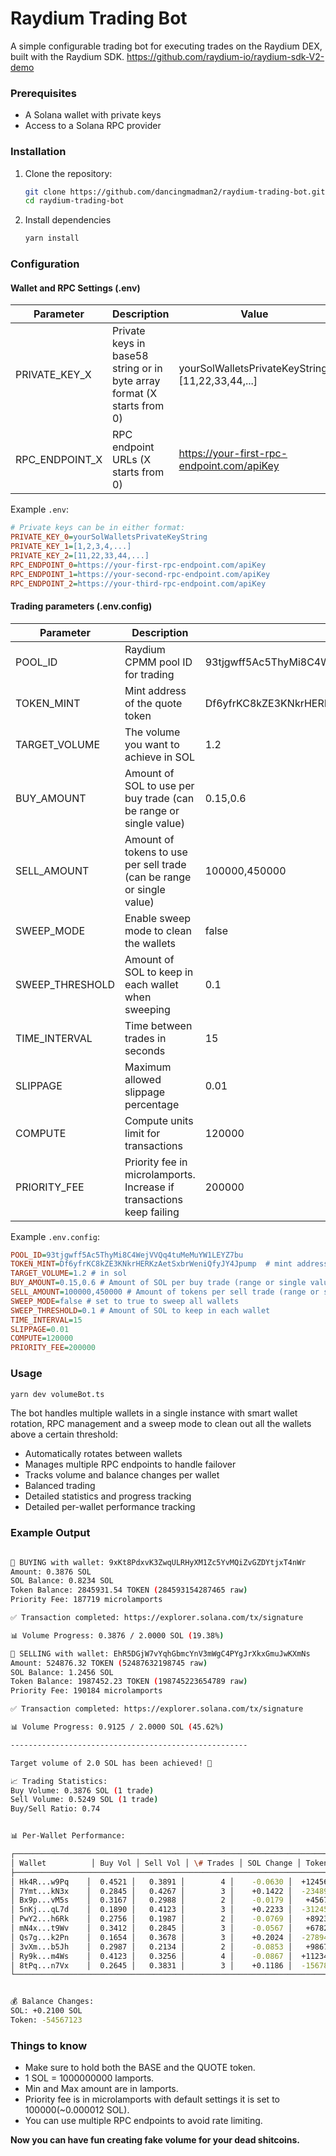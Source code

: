 # Raydium Trading Bot

A simple configurable trading bot for executing trades on the Raydium DEX, built with the Raydium SDK.
https://github.com/raydium-io/raydium-sdk-V2-demo


### Prerequisites
- A Solana wallet with private keys
- Access to a Solana RPC provider

### Installation

1. Clone the repository:
   ```bash
   git clone https://github.com/dancingmadman2/raydium-trading-bot.git
   cd raydium-trading-bot

2. Install dependencies

    ```bash
    yarn install
    ```

### Configuration

#### Wallet and RPC Settings (.env)
| Parameter | Description | Value |
|-----------|-------------|---------|
| PRIVATE_KEY_X | Private keys in base58 string or in byte array format (X starts from 0) | yourSolWalletsPrivateKeyString, [11,22,33,44,...]  |
| RPC_ENDPOINT_X | RPC endpoint URLs (X starts from 0) | https://your-first-rpc-endpoint.com/apiKey |

Example `.env`:
```ini
# Private keys can be in either format:
PRIVATE_KEY_0=yourSolWalletsPrivateKeyString
PRIVATE_KEY_1=[1,2,3,4,...]
PRIVATE_KEY_2=[11,22,33,44,...]
RPC_ENDPOINT_0=https://your-first-rpc-endpoint.com/apiKey
RPC_ENDPOINT_1=https://your-second-rpc-endpoint.com/apiKey
RPC_ENDPOINT_2=https://your-third-rpc-endpoint.com/apiKey
```

#### Trading parameters (.env.config)
| Parameter | Description | Value |
|-----------|-------------|---------|
| POOL_ID | Raydium CPMM pool ID for trading | 93tjgwff5Ac5ThyMi8C4WejVVQq4tuMeMuYW1LEYZ7bu |
| TOKEN_MINT | Mint address of the quote token | Df6yfrKC8kZE3KNkrHERKzAetSxbrWeniQfyJY4Jpump |
| TARGET_VOLUME | The volume you want to achieve in SOL | 1.2 |
| BUY_AMOUNT | Amount of SOL to use per buy trade (can be range or single value) | 0.15,0.6 |
| SELL_AMOUNT | Amount of tokens to use per sell trade (can be range or single value) | 100000,450000 |
| SWEEP_MODE | Enable sweep mode to clean the wallets | false |
| SWEEP_THRESHOLD | Amount of SOL to keep in each wallet when sweeping | 0.1 |
| TIME_INTERVAL | Time between trades in seconds | 15 |
| SLIPPAGE | Maximum allowed slippage percentage | 0.01 |
| COMPUTE | Compute units limit for transactions | 120000 |
| PRIORITY_FEE | Priority fee in microlamports. Increase if transactions keep failing | 200000 |


Example `.env.config`:
```ini
POOL_ID=93tjgwff5Ac5ThyMi8C4WejVVQq4tuMeMuYW1LEYZ7bu
TOKEN_MINT=Df6yfrKC8kZE3KNkrHERKzAetSxbrWeniQfyJY4Jpump  # mint address of the quote token
TARGET_VOLUME=1.2 # in sol
BUY_AMOUNT=0.15,0.6 # Amount of SOL per buy trade (range or single value)
SELL_AMOUNT=100000,450000 # Amount of tokens per sell trade (range or single value)
SWEEP_MODE=false # set to true to sweep all wallets
SWEEP_THRESHOLD=0.1 # Amount of SOL to keep in each wallet
TIME_INTERVAL=15
SLIPPAGE=0.01
COMPUTE=120000
PRIORITY_FEE=200000
```
  
### Usage

```bash
yarn dev volumeBot.ts
```

The bot handles multiple wallets in a single instance with smart wallet rotation, RPC management and a sweep mode to clean out all the wallets above a certain threshold:
- Automatically rotates between wallets
- Manages multiple RPC endpoints to handle failover
- Tracks volume and balance changes per wallet
- Balanced trading
- Detailed statistics and progress tracking
- Detailed per-wallet performance tracking

### Example Output
```bash

🔄 BUYING with wallet: 9xKt8PdxvK3ZwqULRHyXM1Zc5YvMQiZvGZDYtjxT4nWr
Amount: 0.3876 SOL
SOL Balance: 0.8234 SOL
Token Balance: 2845931.54 TOKEN (284593154287465 raw)
Priority Fee: 187719 microlamports

✅ Transaction completed: https://explorer.solana.com/tx/signature

📊 Volume Progress: 0.3876 / 2.0000 SOL (19.38%)

🔄 SELLING with wallet: EhR5DGjW7vYqhGbmcYnV3mWgC4PYgJrXkxGmuJwKXmNs
Amount: 524876.32 TOKEN (52487632198745 raw)
SOL Balance: 1.2456 SOL
Token Balance: 1987452.23 TOKEN (198745223654789 raw)
Priority Fee: 190184 microlamports

✅ Transaction completed: https://explorer.solana.com/tx/signature

📊 Volume Progress: 0.9125 / 2.0000 SOL (45.62%)

-----------------------------------------------------

Target volume of 2.0 SOL has been achieved! 🎯

📈 Trading Statistics:
Buy Volume: 0.3876 SOL (1 trade)
Sell Volume: 0.5249 SOL (1 trade)
Buy/Sell Ratio: 0.74


📊 Per-Wallet Performance:

┌───────────────────────────────────────────────────────────────────────────────
│ Wallet          │ Buy Vol │ Sell Vol │ \# Trades │ SOL Change │ Token Change │
├───────────────────────────────────────────────────────────────────────────────
│ Hk4R...w9Pq    │  0.4521 │   0.3891 │        4 │    -0.0630 │  +124563.45 │
│ 7Ymt...kN3x    │  0.2845 │   0.4267 │        3 │    +0.1422 │  -234891.67 │
│ Bx9p...vM5s    │  0.3167 │   0.2988 │        2 │    -0.0179 │   +45672.23 │
│ 5nKj...qL7d    │  0.1890 │   0.4123 │        3 │    +0.2233 │  -312456.78 │
│ PwY2...h6Rk    │  0.2756 │   0.1987 │        2 │    -0.0769 │   +89234.56 │
│ mN4x...t9Wv    │  0.3412 │   0.2845 │        3 │    -0.0567 │   +67823.12 │
│ Qs7g...k2Pn    │  0.1654 │   0.3678 │        3 │    +0.2024 │  -278945.34 │
│ 3vXm...b5Jh    │  0.2987 │   0.2134 │        2 │    -0.0853 │   +98672.45 │
│ Ry9k...m4Ws    │  0.4123 │   0.3256 │        4 │    -0.0867 │  +112345.67 │
│ 8tPq...n7Vx    │  0.2645 │   0.3831 │        3 │    +0.1186 │  -156789.23 │ 
└─────────────────────────────────────────────────────────────────────────────


💰 Balance Changes:
SOL: +0.2100 SOL
Token: -54567123
```

### Things to know
* Make sure to hold both the BASE and the QUOTE token.
* 1 SOL = 1000000000 lamports.
* Min and Max amount are in lamports.
* Priority fee is in microlamports with default settings it is set to 100000(~0.000012 SOL).
* You can use multiple RPC endpoints to avoid rate limiting.


**Now you can have fun creating fake volume for your dead shitcoins.** 
